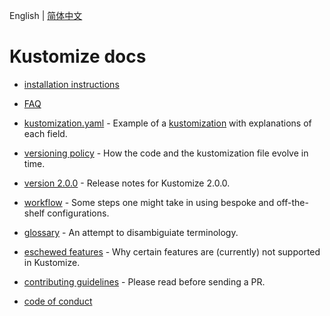 English | [简体中文](zh/README.md)

# Kustomize docs

 * [installation instructions](INSTALL.md)

 * [FAQ](FAQ.md)

 * [kustomization.yaml](kustomization.yaml) - Example of a
   [kustomization](glossary.md#kustomization)
   with explanations of each field.

 * [versioning policy](versioningPolicy.md) - How the code and the kustomization
   file evolve in time.

 * [version 2.0.0](version2.0.0.md) - Release notes for Kustomize 2.0.0.

 * [workflow](workflows.md) - Some steps one might take in using
   bespoke and off-the-shelf configurations.

 * [glossary](glossary.md) - An attempt to disambiguiate terminology.

 * [eschewed features](eschewedFeatures.md) - Why certain features are (currently)
   not supported in Kustomize.

 * [contributing guidelines](../CONTRIBUTING.md) - Please read before sending a PR.

 * [code of conduct](../code-of-conduct.md)
